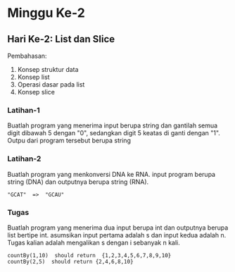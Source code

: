 # Minggu Ke-2
## Hari Ke-2: List dan Slice
Pembahasan:
1. Konsep struktur data
2. Konsep list
3. Operasi dasar pada list
4. Konsep slice

### Latihan-1
Buatlah program yang menerima input berupa string dan gantilah semua digit dibawah 5 dengan "0", sedangkan digit 5 keatas di ganti dengan "1". Outpu dari program tersebut berupa string

### Latihan-2
Buatlah program yang menkonversi DNA ke RNA. input program berupa string (DNA) dan outputnya berupa string (RNA).

```
"GCAT"  =>  "GCAU"
```

### Tugas
Buatlah program yang menerima dua input berupa int dan outputnya berupa list bertipe int. asumsikan input pertama adalah s dan input kedua adalah n. Tugas kalian adalah mengalikan s dengan i sebanyak n kali.

```
countBy(1,10)  should return  {1,2,3,4,5,6,7,8,9,10}
countBy(2,5)  should return {2,4,6,8,10}
```
